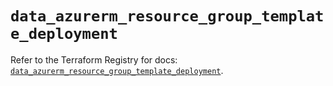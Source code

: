 # `data_azurerm_resource_group_template_deployment`

Refer to the Terraform Registry for docs: [`data_azurerm_resource_group_template_deployment`](https://registry.terraform.io/providers/hashicorp/azurerm/4.24.0/docs/data-sources/resource_group_template_deployment).
